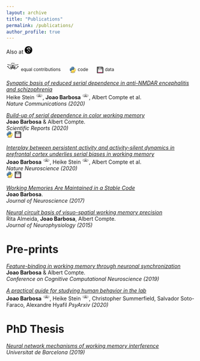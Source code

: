 ```yaml
---
layout: archive
title: "Publications"
permalink: /publications/
author_profile: true
---
```

Also at [<img src="../images/scholar.png" width="20" />](https://scholar.google.es/citations?user=Q3-3_awAAAAJ&hl=en)

<img src="../images/bro.png" width="35" /> <sup> equal contributions</sup>
&nbsp;&nbsp;&nbsp;&nbsp;
<img src="../images/py.svg" width="18" /> <sup> code </sup>
&nbsp;&nbsp;&nbsp;&nbsp;
<img src="../images/data.png" width="18" height="18" />  <sup>data</sup>


[*Synaptic basis of reduced serial dependence in anti-NMDAR encephalitis and schizophrenia*](https://www.biorxiv.org/content/10.1101/830471v1)  
 Heike Stein <img src="../images/bro.png" width="18" />, **Joao Barbosa** <img src="../images/bro.png" width="18" />, Albert Compte et al.  
*Nature Communications (2020)*  

[*Build-up of serial dependence in color working memory*](https://www.nature.com/articles/s41598-020-67861-2)  
**Joao Barbosa** & Albert Compte.  
*Scientific Reports (2020)*  
[<img src="../images/py.svg" width="18" />](https://github.com/comptelab/serial_color) [<img src="../images/data.png" width="18" height="18" />](https://github.com/comptelab/serial_color/)

[*Interplay between persistent activity and activity-silent dynamics in prefrontal cortex underlies serial biases in working memory*](https://www.biorxiv.org/content/10.1101/763938v1)  
 **Joao Barbosa** <img src="../images/bro.png" width="18" />, Heike Stein <img src="../images/bro.png" width="18" />, Albert Compte et al.  
*Nature Neuroscience (2020)*  
[<img src="../images/py.svg" width="18" />](https://github.com/comptelab/interplayPFC) [<img src="../images/data.png" width="18" height="18" />](https://github.com/comptelab/interplayPFC)

[*Working Memories Are Maintained in a Stable Code*](../files/Barbosa2017.pdf)  
**Joao Barbosa**.  
*Journal of Neuroscience (2017)*

[*Neural circuit basis of visuo-spatial working memory precision*](../files/almeida.pdf)  
Rita Almeida, **Joao Barbosa**, Albert Compte.  
*Journal of Neurophysiology (2015)*  


Pre-prints
=====

[*Feature-binding in working memory through neuronal synchronization*](https://bit.ly/32FicoJ)  
**Joao Barbosa** & Albert Compte.    
*Conference on Cognitive Computational Neuroscience (2019)*

[*A practical guide for studying human behavior in the lab*](https://psyarxiv.com/tcmvp)  
**Joao Barbosa**  <img src="../images/bro.png" width="18" />, Heike Stein <img src="../images/bro.png" width="18" />, Christopher Summerfield, Salvador Soto-Faraco, Alexandre Hyafil
*PsyArxiv (2020)*


PhD Thesis
=====
[*Neural network mechanisms of working memory interference*](http://diposit.ub.edu/dspace/handle/2445/166717)   
*Universitat de Barcelona (2019)*
